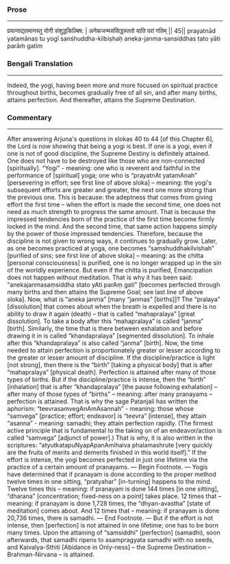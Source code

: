 ### Prose 
 --- 
प्रयत्नाद्यतमानस्तु योगी संशुद्धकिल्बिष: |
अनेकजन्मसंसिद्धस्ततो याति परां गतिम् || 45||
prayatnād yatamānas tu yogī sanśhuddha-kilbiṣhaḥ
aneka-janma-sansiddhas tato yāti parāṁ gatim

### Bengali Translation 
 --- 
Indeed, the yogi, having been more and more focused on spiritual practice throughout births, becomes gradually free of all sin, and after many births, attains perfection. And thereafter, attains the Supreme Destination.

### Commentary 
 --- 
After answering Arjuna's questions in slokas 40 to 44 [of this Chapter 6], the Lord is now showing that being a yogi is best. If one is a yogi, even if one is not of good discipline, the Supreme Destiny is definitely attained. One does not have to be destroyed like those who are non-connected [spiritually]. “Yogi” - meaning: one who is reverent and faithful in the performance of [spiritual] yoga; one who is “prayatnAt yatamAnah” [persevering in effort; see first line of above sloka] – meaning: the yogi's subsequent efforts are greater and greater, the next one more strong than the previous one. This is because: the adeptness that comes from giving effort the first time – when the effort is made the second time, one does not need as much strength to progress the same amount. That is because the impressed tendencies born of the practice of the first time become firmly locked in the mind. And the second time, that same action happens simply by the power of those impressed tendencies. Therefore, because the discipline is not given to wrong ways, it continues to gradually grow. Later, as one becomes practiced at yoga, one becomes “saṃshuddhakilvishah” [purified of sins; see first line of above sloka] – meaning: as the chitta [personal consciousness] is purified, one is no longer wrapped up in the sin of the worldly experience. But even if the chitta is purified, Emancipation does not happen without meditation. That is why it has been said: “anekajanmasaṃsiddha stato yAti parAṃ gati” [becomes perfected through many births and then attains the Supreme Goal; see last line of above sloka]. Now, what is “aneka janma” [many “janmas” [births]]? The “pralaya” [dissolution] that comes about when the breath is expelled and there is no ability to draw it again (death) – that is called “mahapralaya” [great dissolution]. To take a body after this “mahapralaya” is called “janma” [birth]. Similarly, the time that is there between exhalation and before drawing it in is called “khandapralaya” [segmented dissolution]. To inhale after this “khandapralaya” is also called “janma” [birth]. Now, the time needed to attain perfection is proportionately greater or lesser according to the greater or lesser amount of discipline. If the discipline/practice is light [not strong], then there is the “birth” [taking a physical body] that is after “mahapralaya” [physical death]. Perfection is attained after many of those types of births. But if the discipline/practice is intense, then the “birth” [inhalation] that is after “khandapralaya” [the pause following exhalation] – after many of those types of “births” – meaning: after many pranayams – perfection is attained. That is why the sage Patanjali has written the aphorism: “teevrasamvegAnAmAsannah” - meaning: those whose “samvega” [practice; effort; endeavor] is “teevra” [intense], they attain “asanna” - meaning: samadhi; they attain perfection rapidly. (The firmest active principle that is fundamental to the taking on of an endeavor/action is called “samvega” [adjunct of power].) That is why, it is also written in the scriptures: “atyutkatapuNyapApanAmihaiva phalamashrute [very quickly are the fruits of merits and demerits finished in this world itself].” If the effort is intense, the yogi becomes perfected in just one lifetime via the practice of a certain amount of pranayams. — Begin Footnote. — Yogis have determined that if pranayam is done according to the proper method twelve times in one sitting, “pratyahar” [in-turning] happens to the mind. Twelve times this – meaning: if pranayam is done 144 times [in one sitting], “dharana” [concentration; fixed-ness on a point] takes place. 12 times that – meaning: if pranayam is done 1,728 times, the “dhyan-avastha” [state of meditation] comes about. And 12 times that – meaning: if pranayam is done 20,736 times, there is samadhi. — End Footnote. — But if the effort is not intense, then [perfection] is not attained in one lifetime; one has to be born many times. Upon the attaining of “samsiddhi” [perfection] (samadhi), soon afterwards, that samadhi ripens to asampragyata samadhi with no seeds, and Kaivalya-Sthiti [Abidance in Only-ness] – the Supreme Destination – Brahman-Nirvana – is attained.